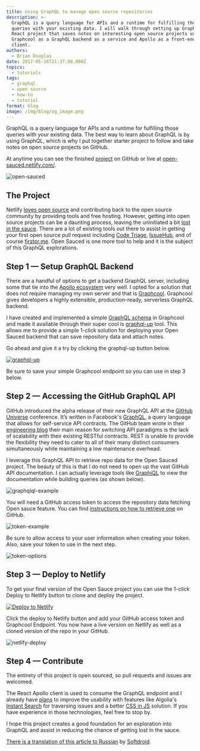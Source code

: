 ```yaml
---
title: Using GraphQL to manage open source repositories
description: >-
  GraphQL is a query language for APIs and a runtime for fulfilling those
  queries with your existing data. I will walk through setting up GraphQL in a
  React project that saves notes on interesting open source projects using
  Graphcool as a GraphQL backend as a service and Apollo as a front-end GrpahQL
  client.
authors:
  - Brian Douglas
date: 2017-05-16T21:37:08.000Z
topics:
  - tutorials
tags:
  - graphql
  - open source
  - how-to
  - tutorial
format: blog
image: /img/blog/og_image.png
---
```

GraphQL is a query language for APIs and a runtime for fulfilling those queries with your existing data. The best way to learn about GraphQL is by using GraphQL, which is why I put together starter project to follow and take notes on open source projects on GitHub.

At anytime you can see the finished [project](https://github.com/bdougie/open-sauced) on GitHub or live at [open-sauced.netlify.com/](http://open-sauced.netlify.com/).

![open-sauced](/img/blog/open-sauced.png)

## The Project

Netlify [loves open source](https://www.netlify.com/open-source/) and contributing back to the open source community by providing tools and free hosting. However, getting into open source projects can be a daunting process, leaving the uninitiated a bit [lost in the sauce](http://onlineslangdictionary.com/meaning-definition-of/lost-in-the-sauce). There are a lot of existing tools out there to assist in getting your first open source pull request including [Code Triage](https://www.codetriage.com/), [IssueHub](http://issuehub.io/), and of course [firstpr.me](http://firstpr.me/). Open Sauced is one more tool to help and it is the subject of this GraphQL explorations.

## Step 1 — Setup GraphQL Backend

There are a handful of options to get a backend GraphQL server, including some that tie into the [Apollo ecosystem](http://dev.apollodata.com/tools/graphql-server/) very well. I opted for a solution that does not require managing my own server and that is [Graphcool](https://www.graph.cool/). Graphcool gives developers a highly extensible, production-ready, serverless GraphQL backend.

I have created and implemented a simple [GraphQL schema](https://github.com/bdougie/open-sauced/blob/master/open-sauced.schema) in Graphcool and made it available through their super cool is [graphql-up](https://www.graph.cool/graphql-up/) tool. This allows me to provide a simple 1-click solution for deploying your Open Sauced backend that can save repository data and attach notes.

Go ahead and give it a try by clicking the graphql-up button below.

[![graphql-up](/img/blog/graphql-up.svg)](https://www.graph.cool/graphql-up/new?source=https://raw.githubusercontent.com/bdougie/open-sauced/master/open-sauced.schema)

Be sure to save your simple Graphcool endpoint so you can use in step 3 below.

## Step 2 — Accessing the GitHub GraphQL API

GitHub introduced the alpha release of their new GraphQL API at the [GitHub Universe](https://github.com/universe-2016) conference. It’s written in Facebook's [GraphQL,](http://graphql.org/) a query language that allows for self-service API contracts. The GitHub team wrote in their [engineering blog](http://githubengineering.com/the-github-graphql-api/) their main reason for switching API paradigms is the lack of scalability with their existing RESTful contracts. REST is unable to provide the flexibility they need to cater to all of their many distinct consumers simultaneously while maintaining a low maintenance overhead.

I leverage this GraphQL API to retrieve repo data for the Open Sauced project. The beauty of this is that I do not need to open up the vast GitHub API documentation. I can actually leverage tools like [GraphiQL](https://github.com/graphql/graphiql) to view the documentation while building queries (as shown below).

![graphqiql-example](/img/blog/graphiql-example.gif)

You will need a GitHub access token to access the repository data fetching Open sauce feature. You can find [instructions on how to retrieve one](https://help.github.com/articles/creating-a-personal-access-token-for-the-command-line/) on GitHub.

![token-example](https://i.imgur.com/TAvrse9.png)

Be sure to allow access to your user information when creating your token. Also, save your token to use in the next step.

![token-options](https://i.imgur.com/WefKl5c.png)

## Step 3 — Deploy to Netlify

To get your final version of the Open Sauce project you can use the 1-click Deploy to Netlify button to clone and deploy the project.

[![Deploy to Netlify](https://www.netlify.com/img/deploy/button.svg)](https://app.netlify.com/start/deploy?repository=https://github.com/bdougie/open-sauced)

Click the deploy to Netlify button and add your GitHub access token and Graphcool Endpoint. You now have a live version on Netlify as well as a cloned version of the repo in your GitHub.

![netlify-deploy](https://i.imgur.com/Ew8G2z8.png)

## Step 4 — Contribute

The entirety of this project is open sourced, so pull requests and issues are welcomed.

The React Apollo client is used to consume the GraphQL endpoint and I already have [plans](https://github.com/bdougie/open-sauced/issues/18) to improve the usability with features like Algolia's [Instant Search](https://www.algolia.com/lp/index.html) for traversing issues and a better [CSS in JS](https://github.com/bdougie/open-sauced/issues/3) solution. If you have experience in those technologies, feel free to stop by.

I hope this project creates a good foundation for an exploration into GraphQL and assist in reducing the chance of getting lost in the sauce.

[There is a translation of this article to Russian](http://softdroid.net/ispolzovanie-graphql-dlya-upravleniya-hranilishchami) by [Softdroid](http://softdroid.net/).
